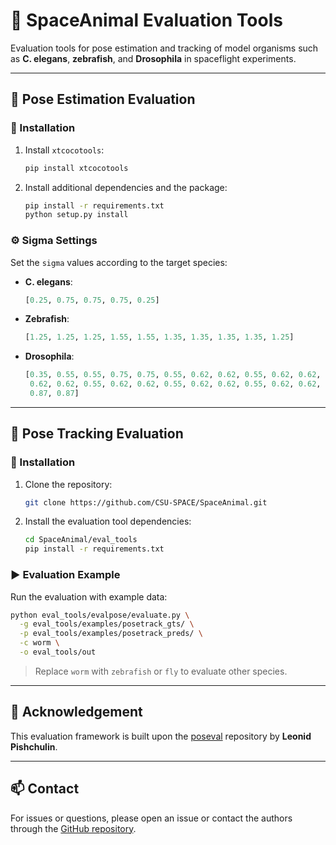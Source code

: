 # 🧪 SpaceAnimal Evaluation Tools

Evaluation tools for pose estimation and tracking of model organisms such as **C. elegans**, **zebrafish**, and **Drosophila** in spaceflight experiments.

---

## 📌 Pose Estimation Evaluation

### 🔧 Installation

1. Install `xtcocotools`:
   ```bash
   pip install xtcocotools
   ```

2. Install additional dependencies and the package:
   ```bash
   pip install -r requirements.txt
   python setup.py install
   ```

### ⚙️ Sigma Settings

Set the `sigma` values according to the target species:

- **C. elegans**:
  ```python
  [0.25, 0.75, 0.75, 0.75, 0.25]
  ```

- **Zebrafish**:
  ```python
  [1.25, 1.25, 1.25, 1.55, 1.55, 1.35, 1.35, 1.35, 1.35, 1.25]
  ```

- **Drosophila**:
  ```python
  [0.35, 0.55, 0.55, 0.75, 0.75, 0.55, 0.62, 0.62, 0.55, 0.62, 0.62, 0.55,
   0.62, 0.62, 0.55, 0.62, 0.62, 0.55, 0.62, 0.62, 0.55, 0.62, 0.62, 0.55,
   0.87, 0.87]
  ```

---

## 🚶 Pose Tracking Evaluation

### 🔧 Installation

1. Clone the repository:
   ```bash
   git clone https://github.com/CSU-SPACE/SpaceAnimal.git
   ```

2. Install the evaluation tool dependencies:
   ```bash
   cd SpaceAnimal/eval_tools
   pip install -r requirements.txt
   ```

### ▶️ Evaluation Example

Run the evaluation with example data:
```bash
python eval_tools/evalpose/evaluate.py \
  -g eval_tools/examples/posetrack_gts/ \
  -p eval_tools/examples/posetrack_preds/ \
  -c worm \
  -o eval_tools/out
```

> Replace `worm` with `zebrafish` or `fly` to evaluate other species.

---

## 🙏 Acknowledgement

This evaluation framework is built upon the [poseval](https://github.com/leonid-pishchulin/poseval) repository by **Leonid Pishchulin**.

---

## 📫 Contact

For issues or questions, please open an issue or contact the authors through the [GitHub repository](https://github.com/CSU-SPACE/SpaceAnimal).
